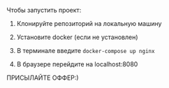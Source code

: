 Чтобы запустить проект:

1. Клонируйте репозиторий на локальную машину

2. Установите docker (если не установлен)

3. В терминале введите `docker-compose up nginx`

4. В браузере перейдите на localhost:8080

ПРИСЫЛАЙТЕ ОФФЕР:)
